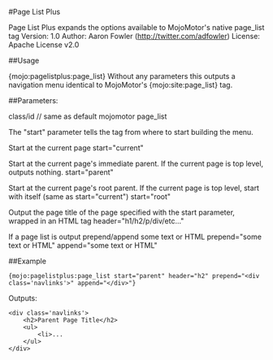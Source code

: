 #Page List Plus

Page List Plus expands the options available to MojoMotor's native page_list tag
Version: 1.0
Author: Aaron Fowler (http://twitter.com/adfowler)
License: Apache License v2.0


##Usage

{mojo:pagelistplus:page_list}
Without any parameters this outputs a navigation menu identical to MojoMotor's {mojo:site:page_list} tag.


##Parameters:

class/id // same as default mojomotor page_list

The "start" parameter tells the tag from where to start building the menu.

Start at the current page
	start="current"

Start at the current page's immediate parent. If the current page is top level, outputs nothing.
	start="parent"

Start at the current page's root parent. If the current page is top level, start with itself (same as start="current")
start="root"

Output the page title of the page specified with the start parameter, wrapped in an HTML tag
	header="h1/h2/p/div/etc..."

If a page list is output prepend/append some text or HTML
prepend="some text or HTML"
append="some text or HTML"


##Example

	{mojo:pagelistplus:page_list start="parent" header="h2" prepend="<div class='navlinks'>" append="</div>"}

Outputs:

	<div class='navlinks'>
		<h2>Parent Page Title</h2>
		<ul>
			<li>...
		</ul>
	</div>